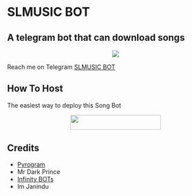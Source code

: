 # SLMUSIC BOT
## A telegram bot that can download songs
<p align="center">
  <img src="https://https://t.me/kasu_bro">
</p>

Reach me on Telegram [SLMUSIC BOT](https://http://t.me/SLmusicRoBot)

## How To Host

The easiest way to deploy this Song Bot
<p align="center"><a href="https://heroku.com/deploy?template=https://github.com/ImJanindu/JESongBot"> <img src="https://img.shields.io/badge/Deploy%20To%20Heroku-blueviolet?style=for-the-badge&logo=heroku" width="210" height="34.45"/></a></p>

## Credits

- [Pyrogram](https://github.com/pyrogram)
- Mr Dark Prince
- [Infinity BOTs](https://t.me/InfinityBOTs_Support)
- Im Janindu
